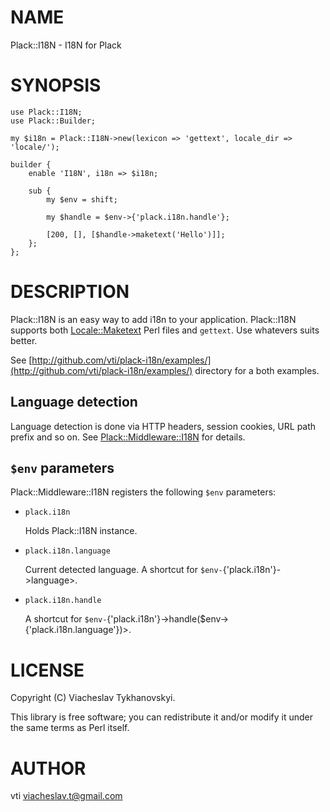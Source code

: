 # NAME

Plack::I18N - I18N for Plack

# SYNOPSIS

    use Plack::I18N;
    use Plack::Builder;

    my $i18n = Plack::I18N->new(lexicon => 'gettext', locale_dir => 'locale/');

    builder {
        enable 'I18N', i18n => $i18n;

        sub {
            my $env = shift;

            my $handle = $env->{'plack.i18n.handle'};

            [200, [], [$handle->maketext('Hello')]];
        };
    };

# DESCRIPTION

Plack::I18N is an easy way to add i18n to your application. Plack::I18N supports
both [Locale::Maketext](https://metacpan.org/pod/Locale::Maketext) Perl files and `gettext`. Use whatevers suits better.

See [http://github.com/vti/plack-i18n/examples/](http://github.com/vti/plack-i18n/examples/) directory for a both examples.

## Language detection

Language detection is done via HTTP headers, session cookies, URL path prefix
and so on. See [Plack::Middleware::I18N](https://metacpan.org/pod/Plack::Middleware::I18N) for details.

## `$env` parameters

Plack::Middleware::I18N registers the following `$env` parameters:

- `plack.i18n`

    Holds Plack::I18N instance.

- `plack.i18n.language`

    Current detected language. A shortcut for `$env-`{'plack.i18n'}->language>.

- `plack.i18n.handle`

    A shortcut for `$env-`{'plack.i18n'}->handle($env->{'plack.i18n.language'})>.

# LICENSE

Copyright (C) Viacheslav Tykhanovskyi.

This library is free software; you can redistribute it and/or modify
it under the same terms as Perl itself.

# AUTHOR

vti <viacheslav.t@gmail.com>
